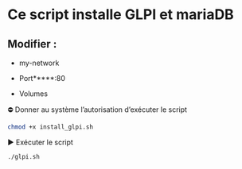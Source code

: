 # Ce script installe GLPI et mariaDB
## Modifier :

* my-network

* Port*****:80

* Volumes

⛔ Donner au système l’autorisation d’exécuter le script

```bash
chmod +x install_glpi.sh
```
▶️ Exécuter le script

```bash
./glpi.sh
```